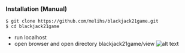 
### Installation (Manual)
```console
$ git clone https://github.com/melihs/blackjack21game.git
$ cd blackjack21game
```
- run localhost 
- open browser and open directory blackjack21game/view
![alt text](https://i.ibb.co/dbLn9fQ/Screenshot-1.jpg)
